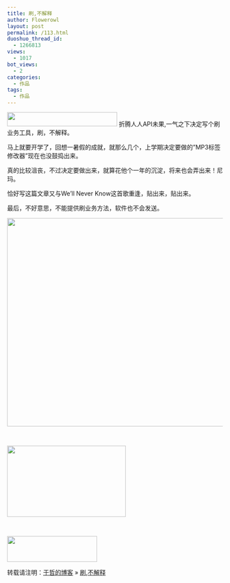 ```yaml
---
title: 刷,不解释
author: Flowerowl
layout: post
permalink: /113.html
duoshuo_thread_id:
  - 1266813
views:
  - 1017
bot_views:
  - 2
categories:
  - 作品
tags:
  - 作品
---
```

  
<img src="http://lazynight.me/wp-includes/js/tinymce/themes/advanced/img/trans.gif" alt="" width="257" height="33" data-mce-json="{'video':{},'params':{'src':'http://www.xiami.com/widget/0_1769141469/singlePlayer.swf','wmode':'transparent'}}" />  
折腾人人API未果,一气之下决定写个刷业务工具，刷，不解释。

马上就要开学了，回想一暑假的成就，就那么几个，上学期决定要做的&#8221;MP3标签修改器&#8221;现在也没鼓捣出来。

真的比较沮丧，不过决定要做出来，就算花他个一年的沉淀，将来也会弄出来！尼玛。

恰好写这篇文章又与We&#8217;ll Never Know这首歌重逢，贴出来，贴出来。

最后，不好意思，不能提供刷业务方法，软件也不会发送。

<img title="lazynight" src="http://lazynight.me/wp-content/uploads/2011/08/lazynight.jpg" alt="" width="550" height="486" />

&nbsp;

<img title="lazynight2" src="http://lazynight.me/wp-content/uploads/2011/08/lazynight2.jpg" alt="" width="277" height="166" />

&nbsp;

<img title="lazynight3" src="http://lazynight.me/wp-content/uploads/2011/08/lazynight3.jpg" alt="" width="210" height="60" />

转载请注明：[于哲的博客][1] &raquo; [刷,不解释][2]

 [1]: http://lazynight.me
 [2]: http://lazynight.me/113.html